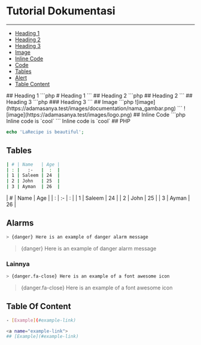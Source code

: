 # Tutorial Dokumentasi

---

- [Heading 1](#heading-1)
- [Heading 2](#heading-2)
- [Heading 3](#heading-3)
- [Image](#image)
- [Inline Code](#inline-code)
- [Code](#code)
- [Tables](#tables)
- [Alert](#alert)
- [Table Content](#table-content)

<a name="heading-1">
## Heading 1
```php
# Heading 1
```

<a name="heading-2">
## Heading 2
```php
## Heading 2
```

<a name="heading-3">
## Heading 3
```php
### Heading 3
```

<a name="image">
## Image
```php
![image](https://adamasanya.test/images/documentation/nama_gambar.png)
```
![image](https://adamasanya.test/images/logo.png)


<a name="inline-code">
## Inline Code
```php
Inline code is `cool`
```
Inline code is `cool`

<a name="code">
## PHP

```php
echo 'LaRecipe is beautiful';
```

## Tables

```bash
| # | Name   | Age |
| : |   :-   |  :  |
| 1 | Saleem | 24  |
| 2 | John   | 25  |
| 3 | Ayman  | 26  |
```
| # | Name   | Age |
| : |   :-   |  :  |
| 1 | Saleem | 24  |
| 2 | John   | 25  |
| 3 | Ayman  | 26  |


## Alarms
```bash
> {danger} Here is an example of danger alarm message
```
> {danger} Here is an example of danger alarm message

### Lainnya
```bash
> {danger.fa-close} Here is an example of a font awesome icon
```
> {danger.fa-close} Here is an example of a font awesome icon

## Table Of Content

```bash
- [Example](#example-link)

<a name="example-link">
## [Example](#example-link)
```
